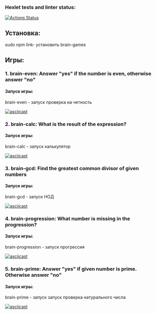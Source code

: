 ### Hexlet tests and linter status:
[![Actions Status](https://github.com/PaulKuznetsov3/frontend-project-44/workflows/hexlet-check/badge.svg)](https://github.com/PaulKuznetsov3/frontend-project-44/actions)

## Установка:
   sudo npm link- установить brain-games

## Игры:
### 1. brain-even: Answer "yes" if the number is even, otherwise answer "no" 
#### Запуск игры: 
 brain-even - запуск проверка на четность

[![asciicast](https://asciinema.org/a/RwbpwsalKI0RJ7olrSGH8oCbN.png)](https://asciinema.org/a/RwbpwsalKI0RJ7olrSGH8oCbN)
    
    
### 2. brain-calc: What is the result of the expression?
#### Запуск игры:
 brain-calc - запуск калькулятор

[![asciicast](https://asciinema.org/a/OsTrw1QKvVnAwVyGkxi6RAVUm.png)](https://asciinema.org/a/OsTrw1QKvVnAwVyGkxi6RAVUm)


### 3. brain-gcd: Find the greatest common divisor of given numbers
#### Запуск игры: 
 brain-gcd - запуск НОД

[![asciicast](https://asciinema.org/a/QIJFJXOAhqEqslfnA5vG0180D.png)](https://asciinema.org/a/QIJFJXOAhqEqslfnA5vG0180D)


### 4. brain-progression: What number is missing in the progression?
#### Запуск игры: 
 brain-progression - запуск прогрессия

[![asciicast](https://asciinema.org/a/WytSklAT3NyeDaBj1cKr3vtpi.png)](https://asciinema.org/a/WytSklAT3NyeDaBj1cKr3vtpi)


### 5. brain-prime: Answer "yes" if given number is prime. Otherwise answer "no"
#### Запуск игры: 
 brain-prime - запуск запуск проверка натурального числа

[![asciicast](https://asciinema.org/a/Re0FykZsXnzlrT5F6FK7zGLFm.png)](https://asciinema.org/a/Re0FykZsXnzlrT5F6FK7zGLFm)